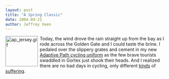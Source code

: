 ```yaml
--- 
layout: post
title: "A Spring Classic"
date: 2004-04-21
author: Jeffrey Veen
---
```

<a href="http://www.marketstreetcycling.com/apparel/jersey.html"><img alt="ap_jersey.gif" src="http://www.veen.com/jeff/images/ap_jersey.gif" width="100" height="94" border="0" style="float:left; margin-right:6px; border: 1px solid silver;" /></a> Today, the wind drove the rain straight up from the bay as I rode across the Golden Gate and I could taste the brine. I pedaled over the slippery grates and cement in my new <a href="http://marketstreetcycling.com/">Adaptive Path cycling uniform</a> as the few brave tourists swaddled in Gortex just shook their heads. And I realized there are no bad days in cycling, only different <a href="http://grahamwatson.com/gw/imagedocs.nsf/photos/04parrou-005000">kinds</a> of <a href="http://grahamwatson.com/gw/imagedocs.nsf/photos/04parrou-022000">suffering</a>.
&#8203;
